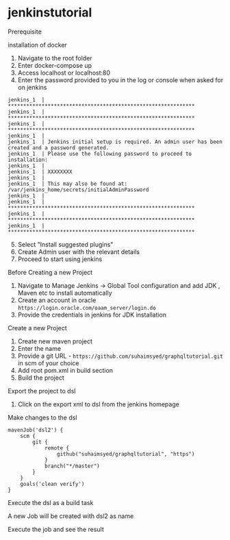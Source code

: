 # jenkinstutorial

Prerequisite

installation of docker



1.	Navigate to the root folder 
2.	Enter docker-compose up
3.  Access localhost or localhost:80
4.  Enter the password provided to you in the log or console when asked for on jenkins

```
jenkins_1  | *************************************************************
jenkins_1  | *************************************************************
jenkins_1  | *************************************************************
jenkins_1  | 
jenkins_1  | Jenkins initial setup is required. An admin user has been created and a password generated.
jenkins_1  | Please use the following password to proceed to installation:
jenkins_1  | 
jenkins_1  | XXXXXXXX
jenkins_1  | 
jenkins_1  | This may also be found at: /var/jenkins_home/secrets/initialAdminPassword
jenkins_1  | 
jenkins_1  | *************************************************************
jenkins_1  | *************************************************************
jenkins_1  | *************************************************************
```

5. Select "Install suggested plugins"
6. Create Admin user with the relevant details
7. Proceed to start using jenkins

Before Creating a new Project
1. Navigate to Manage Jenkins -> Global Tool configuration and add JDK , Maven etc to install automatically
2. Create an account in oracle `https://login.oracle.com/oaam_server/login.do`
3. Provide the credentials in jenkins for JDK installation

Create a new Project
1. Create new maven project
2. Enter the name
3. Provide a git URL - `https://github.com/suhaimsyed/graphqltutorial.git` in scm of your choice
4. Add root pom.xml in build section
5. Build the project

Export the project to dsl
1. Click on the export xml to dsl from the jenkins homepage

Make changes to the dsl 
```
mavenJob('dsl2') {
    scm {
		git {
			remote {
				github("suhaimsyed/graphqltutorial", "https")
			}
			branch("*/master")
		}
	}
    goals('clean verify')
}
```

Execute the dsl as a build task

A new Job will be created with dsl2 as name

Execute the job and see the result

  